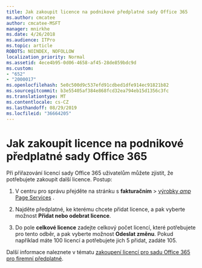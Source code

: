 ```yaml
---
title: Jak zakoupit licence na podnikové předplatné sady Office 365
ms.author: cmcatee
author: cmcatee-MSFT
manager: mnirkhe
ms.date: 4/26/2018
ms.audience: ITPro
ms.topic: article
ROBOTS: NOINDEX, NOFOLLOW
localization_priority: Normal
ms.assetid: 4ece4b95-0d06-4658-af45-28de859bdc9d
ms.custom:
- "652"
- "2000017"
ms.openlocfilehash: 5e0c500d9c537efd91cdbed1dfe914ec91821b82
ms.sourcegitcommit: b3e55405af384e868fcd32ea794eb15d1356c3fc
ms.translationtype: MT
ms.contentlocale: cs-CZ
ms.lasthandoff: 08/29/2019
ms.locfileid: "36664205"
---
```

# <a name="how-to-buy-licenses-for-your-office-365-business-subscription"></a>Jak zakoupit licence na podnikové předplatné sady Office 365

Při přiřazování licencí sady Office 365 uživatelům můžete zjistit, že potřebujete zakoupit další licence. Postup:
  
1. V centru pro správu přejděte na stránku s **fakturačním** \> [výrobky _amp_ Page Services](https://go.microsoft.com/fwlink/p/?linkid=842054) .

2. Najděte předplatné, ke kterému chcete přidat licence, a pak vyberte možnost **Přidat nebo odebrat licence**.

3. Do pole **celkové licence** zadejte celkový počet licencí, které potřebujete pro tento odběr, a pak vyberte možnost **Odeslat změnu**. Pokud například máte 100 licencí a potřebujete jich 5 přidat, zadáte 105.

Další informace naleznete v tématu [zakoupení licencí pro sadu Office 365 pro firemní předplatné](https://docs.microsoft.com/office365/admin/subscriptions-and-billing/buy-licenses).